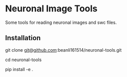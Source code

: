 # Neuronal Image Tools

Some tools for reading neuronal images and swc files.

## Installation 

git clone git@github.com:beanli161514/neuronal-tools.git

cd neuronal-tools

pip install -e .
